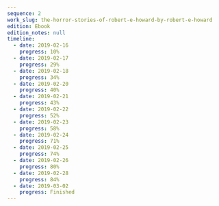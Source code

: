 ```yaml
---
sequence: 2
work_slug: the-horror-stories-of-robert-e-howard-by-robert-e-howard
edition: Ebook
edition_notes: null
timeline:
  - date: 2019-02-16
    progress: 10%
  - date: 2019-02-17
    progress: 29%
  - date: 2019-02-18
    progress: 34%
  - date: 2019-02-20
    progress: 40%
  - date: 2019-02-21
    progress: 43%
  - date: 2019-02-22
    progress: 52%
  - date: 2019-02-23
    progress: 58%
  - date: 2019-02-24
    progress: 71%
  - date: 2019-02-25
    progress: 74%
  - date: 2019-02-26
    progress: 80%
  - date: 2019-02-28
    progress: 84%
  - date: 2019-03-02
    progress: Finished
---
```

